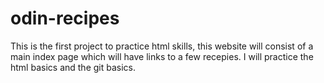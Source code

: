 # odin-recipes

This is the first project to practice html skills, this website will consist of a main index page which will have links to a few recepies. I will practice the html basics and the git basics.
